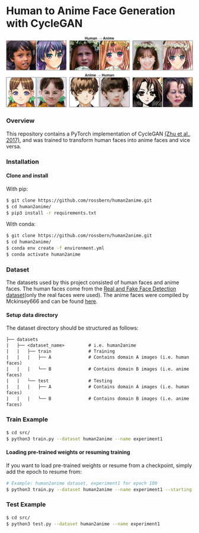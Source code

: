 # Human to Anime Face Generation with CycleGAN

<p align="center">
    <img src="images/banner.png" width="1000">
</p>
    
### Overview
This repository contains a PyTorch implementation of CycleGAN [(Zhu et al., 2017)](https://arxiv.org/abs/1703.10593), and was trained to transform human faces into anime faces and vice versa.

### Installation

#### Clone and install

With pip:
```bash
$ git clone https://github.com/rossbern/human2anime.git
$ cd human2anime/
$ pip3 install -r requirements.txt
```

With conda:
```bash
$ git clone https://github.com/rossbern/human2anime.git
$ cd human2anime/
$ conda env create -f environment.yml
$ conda activate human2anime
```

### Dataset

The datasets used by this project consisted of human faces and anime faces. The human faces come from the [Real and Fake Face Detection dataset](https://www.kaggle.com/ciplab/real-and-fake-face-detection)(only the real faces were used). The anime faces were compiled by Mckinsey666 and can be found [here](https://github.com/bchao1/Anime-Face-Dataset).

#### Setup data directory

The dataset directory should be structured as follows:

    ├── datasets                   
    |   ├── <dataset_name>         # i.e. human2anime
    |   |   ├── train              # Training
    |   |   |   ├── A              # Contains domain A images (i.e. human faces)
    |   |   |   └── B              # Contains domain B images (i.e. anime faces)
    |   |   └── test               # Testing
    |   |   |   ├── A              # Contains domain A images (i.e. human faces)
    |   |   |   └── B              # Contains domain B images (i.e. anime faces)

### Train Example

```bash
$ cd src/
$ python3 train.py --dataset human2anime --name experiment1
```

#### Loading pre-trained weights or resuming training

If you want to load pre-trained weights or resume from a checkpoint, simply add the epoch to resume from:

```bash
# Example: human2anime dataset, experiment1 for epoch 100
$ python3 train.py --dataset human2anime --name experiment1 --starting-epoch 100
```

### Test Example

```bash
$ cd src/
$ python3 test.py --dataset human2anime --name experiment1
```
